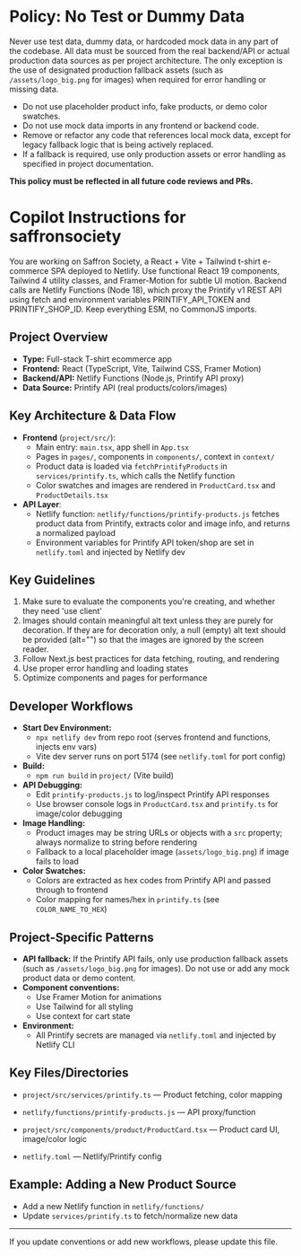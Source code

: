 # Policy: No Test or Dummy Data
Never use test data, dummy data, or hardcoded mock data in any part of the codebase. All data must be sourced from the real backend/API or actual production data sources as per project architecture. The only exception is the use of designated production fallback assets (such as `/assets/logo_big.png` for images) when required for error handling or missing data.

- Do not use placeholder product info, fake products, or demo color swatches.
- Do not use mock data imports in any frontend or backend code.
- Remove or refactor any code that references local mock data, except for legacy fallback logic that is being actively replaced.
- If a fallback is required, use only production assets or error handling as specified in project documentation.

**This policy must be reflected in all future code reviews and PRs.**
# Copilot Instructions for saffronsociety
You are working on Saffron Society, a React + Vite + Tailwind t-shirt e-commerce SPA deployed to Netlify.
Use functional React 19 components, Tailwind 4 utility classes, and Framer-Motion for subtle UI motion.
Backend calls are Netlify Functions (Node 18), which proxy the Printify v1 REST API using fetch and environment variables PRINTIFY_API_TOKEN and PRINTIFY_SHOP_ID.
Keep everything ESM, no CommonJS imports.

## Project Overview
- **Type:** Full-stack T-shirt ecommerce app
- **Frontend:** React (TypeScript, Vite, Tailwind CSS, Framer Motion)
- **Backend/API:** Netlify Functions (Node.js, Printify API proxy)
- **Data Source:** Printify API (real products/colors/images)


## Key Architecture & Data Flow
- **Frontend** (`project/src/`):
  - Main entry: `main.tsx`, app shell in `App.tsx`
  - Pages in `pages/`, components in `components/`, context in `context/`
  - Product data is loaded via `fetchPrintifyProducts` in `services/printify.ts`, which calls the Netlify function
  - Color swatches and images are rendered in `ProductCard.tsx` and `ProductDetails.tsx`
- **API Layer**:
  - Netlify function: `netlify/functions/printify-products.js` fetches product data from Printify, extracts color and image info, and returns a normalized payload
  - Environment variables for Printify API token/shop are set in `netlify.toml` and injected by Netlify dev


## Key Guidelines
1. Make sure to evaluate the components you're creating, and whether they need 'use client'
2. Images should contain meaningful alt text unless they are purely for decoration. If they are for decoration only, a null (empty) alt text should be provided (alt="") so that the images are ignored by the screen reader.
3. Follow Next.js best practices for data fetching, routing, and rendering
4. Use proper error handling and loading states
5. Optimize components and pages for performance

## Developer Workflows
- **Start Dev Environment:**
  - `npx netlify dev` from repo root (serves frontend and functions, injects env vars)
  - Vite dev server runs on port 5174 (see `netlify.toml` for port config)
- **Build:**
  - `npm run build` in `project/` (Vite build)
- **API Debugging:**
  - Edit `printify-products.js` to log/inspect Printify API responses
  - Use browser console logs in `ProductCard.tsx` and `printify.ts` for image/color debugging
- **Image Handling:**
  - Product images may be string URLs or objects with a `src` property; always normalize to string before rendering
  - Fallback to a local placeholder image (`assets/logo_big.png`) if image fails to load
- **Color Swatches:**
  - Colors are extracted as hex codes from Printify API and passed through to frontend
  - Color mapping for names/hex in `printify.ts` (see `COLOR_NAME_TO_HEX`)

## Project-Specific Patterns
- **API fallback:** If the Printify API fails, only use production fallback assets (such as `/assets/logo_big.png` for images). Do not use or add any mock product data or demo content.
- **Component conventions:**
  - Use Framer Motion for animations
  - Use Tailwind for all styling
  - Use context for cart state
- **Environment:**
  - All Printify secrets are managed via `netlify.toml` and injected by Netlify CLI

## Key Files/Directories
- `project/src/services/printify.ts` — Product fetching, color mapping
- `netlify/functions/printify-products.js` — API proxy/function
- `project/src/components/product/ProductCard.tsx` — Product card UI, image/color logic

- `netlify.toml` — Netlify/Printify config

## Example: Adding a New Product Source
- Add a new Netlify function in `netlify/functions/`
- Update `services/printify.ts` to fetch/normalize new data


---

If you update conventions or add new workflows, please update this file.
